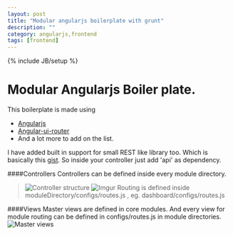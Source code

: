 ```yaml
---
layout: post
title: "Modular angularjs boilerplate with grunt"
description: ""
category: angularjs,frontend
tags: [frontend]
---
```

{% include JB/setup %}

# Modular Angularjs Boiler plate.

This boilerplate is made using 

  - [Angularjs]
  - [Angular-ui-router]
  - And a lot more to add on the list.

I have added built in support for small REST like library too. Which is basically this [gist]. So inside your controller just add 'api' as dependency.

####Controllers
Controllers can be defined inside every module directory. 
> ![Controller structure](http://i.imgur.com/GIfayt2.png)
> ![Imgur](http://i.imgur.com/OSWkidi.png)
Routing is defined inside moduleDirectory/configs/routes.js , eg. dashboard/configs/routes.js


####Views
Master views are defined in core modules. And every view for module routing can be defined in configs/routes.js in module directories.
![Master views](http://i.imgur.com/jq88Tgr.png)



[AngularJS]:http://angularjs.org
[angular-ui-router]: https://github.com/angular-ui
[gist]:https://gist.github.com/ThomasBurleson/2432692
